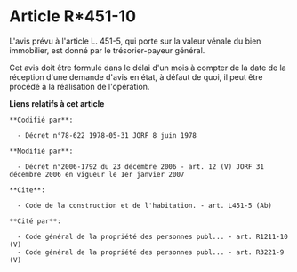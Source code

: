 # Article R*451-10

L'avis prévu à l'article L. 451-5, qui porte sur la valeur vénale du bien immobilier, est donné par le trésorier-payeur
général.

Cet avis doit être formulé dans le délai d'un mois à compter de la date de la réception d'une demande d'avis en état, à
défaut de quoi, il peut être procédé à la réalisation de l'opération.

**Liens relatifs à cet article**

	**Codifié par**:

	  - Décret n°78-622 1978-05-31 JORF 8 juin 1978

	**Modifié par**:

	  - Décret n°2006-1792 du 23 décembre 2006 - art. 12 (V) JORF 31 décembre 2006 en vigueur le 1er janvier 2007

	**Cite**:

	  - Code de la construction et de l'habitation. - art. L451-5 (Ab)

	**Cité par**:

	  - Code général de la propriété des personnes publ... - art. R1211-10 (V)
	  - Code général de la propriété des personnes publ... - art. R3221-9 (V)
